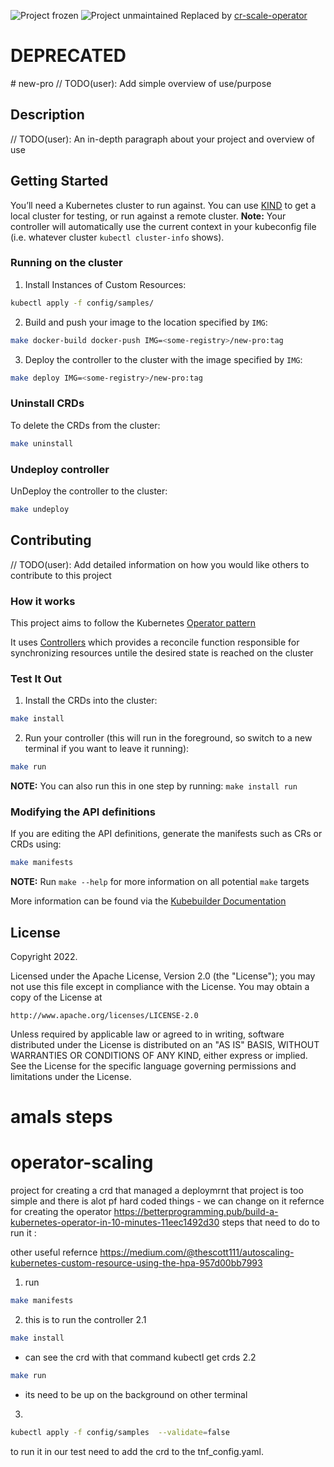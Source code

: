 ![Project frozen](https://img.shields.io/badge/status-frozen-blue.png) ![Project unmaintained](https://img.shields.io/badge/project-unmaintained-red.svg)
Replaced by [cr-scale-operator](https://github.com/test-network-function/cr-scale-operator)

<h1> DEPRECATED </h1>
# new-pro
// TODO(user): Add simple overview of use/purpose

## Description
// TODO(user): An in-depth paragraph about your project and overview of use

## Getting Started
You’ll need a Kubernetes cluster to run against. You can use [KIND](https://sigs.k8s.io/kind) to get a local cluster for testing, or run against a remote cluster.
**Note:** Your controller will automatically use the current context in your kubeconfig file (i.e. whatever cluster `kubectl cluster-info` shows).

### Running on the cluster
1. Install Instances of Custom Resources:

```sh
kubectl apply -f config/samples/
```

2. Build and push your image to the location specified by `IMG`:
	
```sh
make docker-build docker-push IMG=<some-registry>/new-pro:tag
```
	
3. Deploy the controller to the cluster with the image specified by `IMG`:

```sh
make deploy IMG=<some-registry>/new-pro:tag
```

### Uninstall CRDs
To delete the CRDs from the cluster:

```sh
make uninstall
```

### Undeploy controller
UnDeploy the controller to the cluster:

```sh
make undeploy
```

## Contributing
// TODO(user): Add detailed information on how you would like others to contribute to this project

### How it works
This project aims to follow the Kubernetes [Operator pattern](https://kubernetes.io/docs/concepts/extend-kubernetes/operator/)

It uses [Controllers](https://kubernetes.io/docs/concepts/architecture/controller/) 
which provides a reconcile function responsible for synchronizing resources untile the desired state is reached on the cluster 

### Test It Out
1. Install the CRDs into the cluster:

```sh
make install
```

2. Run your controller (this will run in the foreground, so switch to a new terminal if you want to leave it running):

```sh
make run
```

**NOTE:** You can also run this in one step by running: `make install run`

### Modifying the API definitions
If you are editing the API definitions, generate the manifests such as CRs or CRDs using:

```sh
make manifests
```

**NOTE:** Run `make --help` for more information on all potential `make` targets

More information can be found via the [Kubebuilder Documentation](https://book.kubebuilder.io/introduction.html)

## License

Copyright 2022.

Licensed under the Apache License, Version 2.0 (the "License");
you may not use this file except in compliance with the License.
You may obtain a copy of the License at

    http://www.apache.org/licenses/LICENSE-2.0

Unless required by applicable law or agreed to in writing, software
distributed under the License is distributed on an "AS IS" BASIS,
WITHOUT WARRANTIES OR CONDITIONS OF ANY KIND, either express or implied.
See the License for the specific language governing permissions and
limitations under the License.


# amals steps
# operator-scaling
project for creating a crd that managed a deploymrnt that project is too simple and there is alot pf hard coded things - we can change on it 
refernce for creating the operator 
https://betterprogramming.pub/build-a-kubernetes-operator-in-10-minutes-11eec1492d30
steps that need to do to run it : 

other useful refernce 
https://medium.com/@thescott111/autoscaling-kubernetes-custom-resource-using-the-hpa-957d00bb7993


1. run 
```sh 
make manifests
```
2. this is to run the controller
2.1  
```sh 
make install 
```
- can see the crd with that command  kubectl get crds
2.2 
```sh 
make run
```
 - its need to be up on the background 
on other terminal 
3. 
```sh 
kubectl apply -f config/samples  --validate=false
```
to run it in our test need to add the crd to the tnf_config.yaml.
